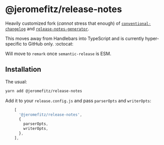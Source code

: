 # @jeromefitz/release-notes

Heavily customized fork (_cannot_ stress that enough) of [`conventional-changelog`](https://github.com/conventional-changelog/conventional-changelog) and [`release-notes-generator`](https://github.com/semantic-release/release-notes-generator).

This moves away from Handlebars into TypeScript and is currently hyper-specific to GitHub only. :octocat:

Will move to `remark` once `semantic-release` is ESM.

## Installation

The usual:

```sh
yarn add @jeromefitz/release-notes
```

Add it to your `release.config.js` and pass `parserOpts` and `writerOpts`:

```js
    [
      '@jeromefitz/release-notes',
      {
        parserOpts,
        writerOpts,
      },
    ],
```
